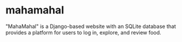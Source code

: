# mahamahal
"MahaMahal" is a Django-based website with an SQLite database that  provides a platform for users to log in, explore, and review food. 
